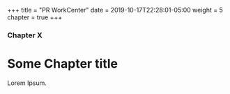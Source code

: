 +++
title = "PR WorkCenter"
date = 2019-10-17T22:28:01-05:00
weight = 5
chapter = true
+++

### Chapter X

# Some Chapter title

Lorem Ipsum.
